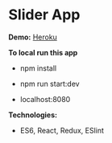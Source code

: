 # Slider App

**Demo:** [Heroku](https://react-slider-test-app.herokuapp.com)

**To local run this app**
* npm install

* npm run start:dev

* localhost:8080

**Technologies:**
* ES6, React, Redux, ESlint
